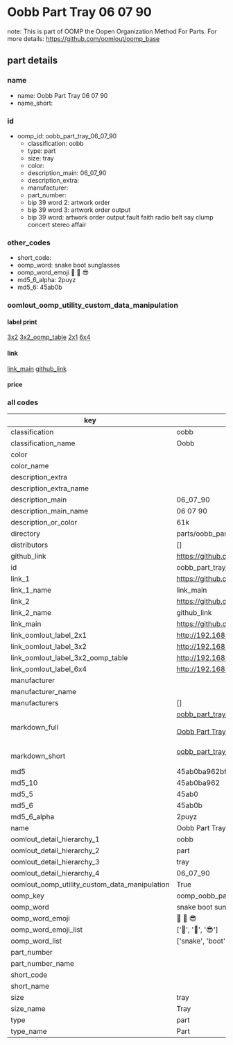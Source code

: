 # Oobb Part Tray 06 07 90  

note: This is part of OOMP the Oopen Organization Method For Parts. For more details: https://github.com/oomlout/oomp_base

##  part details





### name
* name: Oobb Part Tray 06 07 90
* name_short: 
### id
* oomp_id: oobb_part_tray_06_07_90
  * classification: oobb
  * type: part
  * size: tray
  * color: 
  * description_main: 06_07_90
  * description_extra: 
  * manufacturer: 
  * part_number: 
  * bip 39 word 2: artwork order
  * bip 39 word 3: artwork order output
  * bip 39 word: artwork order output fault faith radio belt say clump concert stereo affair

### other_codes
* short_code: 
* oomp_word: snake boot sunglasses
* oomp_word_emoji :snake: :boot: :sunglasses:
* md5_6_alpha: 2puyz
* md5_6: 45ab0b






### oomlout_oomp_utility_custom_data_manipulation
#### label print
[3x2](http://192.168.1.245:1112/?label=oomp%202puyz)
[3x2_oomp_table](http://192.168.1.107:1112/?label=oomp%202puyz)
[2x1](http://192.168.1.242:1112/?label=oomp%202puyz)
[6x4](http://192.168.1.55:1112/?label=oomp%202puyz)    

#### link

[link_main](https://github.com/oomlout/oomlout_oomp_current_version_messy/tree/main/parts/oobb_part_tray_06_07_90) [github_link](https://github.com/oomlout/oomlout_oomp_part_src/tree/main/parts/oobb_part_tray_06_07_90)                             

#### price







### all codes 
| key | value |  
| --- | --- |  
| classification | oobb |  
| classification_name | Oobb |  
| color |  |  
| color_name |  |  
| description_extra |  |  
| description_extra_name |  |  
| description_main | 06_07_90 |  
| description_main_name | 06 07 90 |  
| description_or_color | 61k |  
| directory | parts/oobb_part_tray_06_07_90 |  
| distributors | [] |  
| github_link | https://github.com/oomlout/oomlout_oomp_part_src/tree/main/parts/oobb_part_tray_06_07_90 |  
| id | oobb_part_tray_06_07_90 |  
| link_1 | https://github.com/oomlout/oomlout_oomp_current_version_messy/tree/main/parts/oobb_part_tray_06_07_90 |  
| link_1_name | link_main |  
| link_2 | https://github.com/oomlout/oomlout_oomp_part_src/tree/main/parts/oobb_part_tray_06_07_90 |  
| link_2_name | github_link |  
| link_main | https://github.com/oomlout/oomlout_oomp_current_version_messy/tree/main/parts/oobb_part_tray_06_07_90 |  
| link_oomlout_label_2x1 | http://192.168.1.242:1112/?label=oomp%202puyz |  
| link_oomlout_label_3x2 | http://192.168.1.245:1112/?label=oomp%202puyz |  
| link_oomlout_label_3x2_oomp_table | http://192.168.1.107:1112/?label=oomp%202puyz |  
| link_oomlout_label_6x4 | http://192.168.1.55:1112/?label=oomp%202puyz |  
| manufacturer |  |  
| manufacturer_name |  |  
| manufacturers | [] |  
| markdown_full | [oobb_part_tray_06_07_90](https://github.com/oomlout/oomlout_oomp_current_version_messy/tree/main/parts/oobb_part_tray_06_07_90)<br>[](https://github.com/oomlout/oomlout_oomp_current_version_messy/tree/main/parts/oobb_part_tray_06_07_90)<br>[Oobb Part Tray 06 07 90](https://github.com/oomlout/oomlout_oomp_current_version_messy/tree/main/parts/oobb_part_tray_06_07_90)<br><br> |  
| markdown_short | [oobb_part_tray_06_07_90](https://github.com/oomlout/oomlout_oomp_current_version_messy/tree/main/parts/oobb_part_tray_06_07_90)<br><br> |  
| md5 | 45ab0ba962bfe29ec329053f3ae70869 |  
| md5_10 | 45ab0ba962 |  
| md5_5 | 45ab0 |  
| md5_6 | 45ab0b |  
| md5_6_alpha | 2puyz |  
| name | Oobb Part Tray 06 07 90 |  
| oomlout_detail_hierarchy_1 | oobb |  
| oomlout_detail_hierarchy_2 | part |  
| oomlout_detail_hierarchy_3 | tray |  
| oomlout_detail_hierarchy_4 | 06_07_90 |  
| oomlout_oomp_utility_custom_data_manipulation | True |  
| oomp_key | oomp_oobb_part_tray_06_07_90 |  
| oomp_word | snake boot sunglasses |  
| oomp_word_emoji | :snake: :boot: :sunglasses: |  
| oomp_word_emoji_list | [':snake:', ':boot:', ':sunglasses:'] |  
| oomp_word_list | ['snake', 'boot', 'sunglasses'] |  
| part_number |  |  
| part_number_name |  |  
| short_code |  |  
| short_name |  |  
| size | tray |  
| size_name | Tray |  
| type | part |  
| type_name | Part |  
